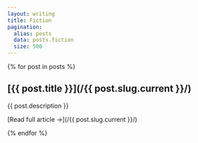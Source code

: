 ```yaml
---
layout: writing
title: Fiction
pagination:
  alias: posts
  data: posts.fiction
  size: 500
---
```


{% for post in posts %}

<div class="card">
  <div class="image">
    </div>
    <div class="text">
  
## [{{ post.title }}](/{{ post.slug.current }}/)

{{ post.description }}

[Read full article &rarr;](/{{ post.slug.current }}/)

</div>
</div>

{% endfor %}
